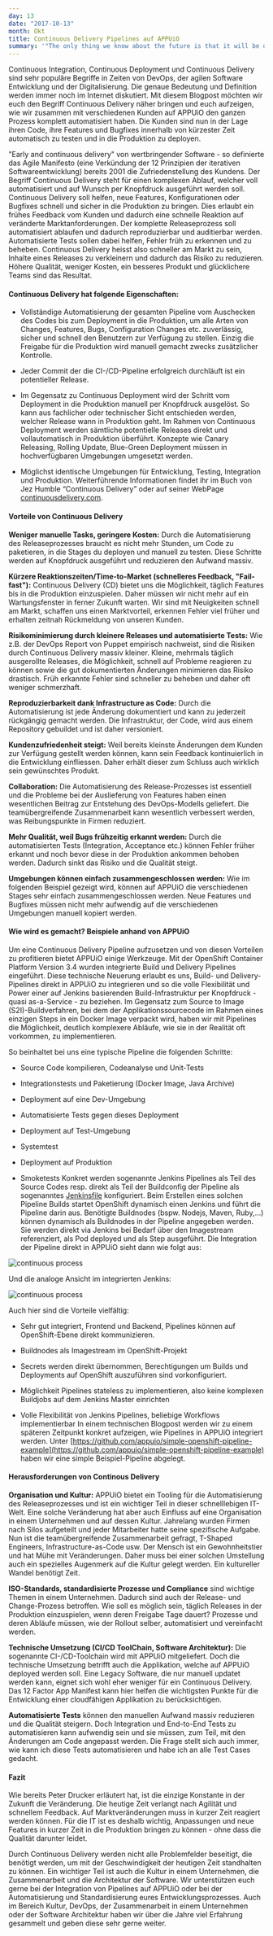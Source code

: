 ```yaml
---
day: 13
date: "2017-10-13"
month: Okt
title: Continuous Delivery Pipelines auf APPUiO
summary: '"The only thing we know about the future is that it will be different." - Peter Drucker'
---
```

Continuous Integration, Continuous Deployment und Continuous Delivery sind sehr populäre Begriffe in Zeiten von DevOps, der agilen Software Entwicklung und der Digitalisierung. Die genaue Bedeutung und Definition werden immer noch im Internet diskutiert. Mit diesem Blogpost möchten wir euch den Begriff Continuous Delivery näher bringen und euch aufzeigen, wie wir zusammen mit verschiedenen Kunden auf APPUiO den ganzen Prozess komplett automatisiert haben. Die Kunden sind nun in der Lage ihren Code, ihre Features und Bugfixes innerhalb von kürzester Zeit automatisch zu testen und in die Produktion zu deployen.

"Early and continuous delivery" von wertbringender Software - so definierte das Agile Manifesto (eine Verkündung der 12 Prinzipien der iterativen Softwareentwicklung) bereits 2001 die Zufriedenstellung des Kundens. Der Begriff Continuous Delivery steht für einen komplexen Ablauf, welcher voll automatisiert und auf Wunsch per Knopfdruck ausgeführt werden soll. Continuous Delivery soll helfen, neue Features, Konfigurationen oder Bugfixes schnell und sicher in die Produktion zu bringen. Dies erlaubt ein frühes Feedback vom Kunden und dadurch eine schnelle Reaktion auf veränderte Marktanforderungen. Der komplette Releaseprozess soll automatisiert ablaufen und dadurch reproduzierbar und auditierbar werden. Automatisierte Tests sollen dabei helfen, Fehler früh zu erkennen und zu beheben. Continuous Delivery heisst also schneller am Markt zu sein, Inhalte eines Releases zu verkleinern und dadurch das Risiko zu reduzieren. Höhere Qualität, weniger Kosten, ein besseres Produkt und glücklichere Teams sind das Resultat.

#### Continuous Delivery hat folgende Eigenschaften:

* Vollständige Automatisierung der gesamten Pipeline vom Auschecken des Codes bis zum Deployment in die Produktion, um alle Arten von Changes, Features, Bugs, Configuration Changes etc. zuverlässig, sicher und schnell den Benutzern zur Verfügung zu stellen. Einzig die Freigabe für die Produktion wird manuell gemacht zwecks zusätzlicher Kontrolle.
* Jeder Commit der die CI-/CD-Pipeline erfolgreich durchläuft ist ein potentieller Release.



* Im Gegensatz zu Continuous Deployment wird der Schritt vom Deployment in die Produktion manuell per Knopfdruck ausgelöst. So kann aus fachlicher oder technischer Sicht entschieden werden, welcher Release wann in Produktion geht. Im Rahmen von Continuous Deployment werden sämtliche potentielle Releases direkt und vollautomatisch in Produktion überführt. Konzepte wie Canary Releasing, Rolling Update, Blue-Green Deployment müssen in hochverfügbaren Umgebungen umgesetzt werden.



* Möglichst identische Umgebungen für Entwicklung, Testing, Integration und Produktion.
Weiterführende Informationen findet ihr im Buch von Jez Humble “Continuous Delivery” oder auf seiner WebPage [continuousdelivery.com](http://www.continuousdelivery.com).




#### Vorteile von Continuous Delivery

**Weniger manuelle Tasks, geringere Kosten:** Durch die Automatisierung des Releaseprozesses braucht es nicht mehr Stunden, um Code zu paketieren, in die Stages du deployen und manuell zu testen. Diese Schritte werden auf Knopfdruck ausgeführt und reduzieren den Aufwand massiv.




**Kürzere Reaktionszeiten/Time-to-Market (schnelleres Feedback, "Fail-fast"):** Continuous Delivery (CD) bietet uns die Möglichkeit, täglich Features bis in die Produktion einzuspielen. Daher müssen wir nicht mehr auf ein Wartungsfenster in ferner Zukunft warten. Wir sind mit Neuigkeiten schnell am Markt, schaffen uns einen Marktvorteil, erkennen Fehler viel früher und erhalten zeitnah Rückmeldung von unseren Kunden.




**Risikominimierung durch kleinere Releases und automatisierte Tests:** Wie z.B. der DevOps Report von Puppet empirisch nachweist, sind die Risiken durch Continuous Delivery massiv kleiner. Kleine, mehrmals täglich ausgerollte Releases, die Möglichkeit, schnell auf Probleme reagieren zu können sowie die gut dokumentierten Änderungen minimieren das Risiko drastisch. Früh erkannte Fehler sind schneller zu beheben und daher oft weniger schmerzhaft.




**Reproduzierbarkeit dank Infrastructure as Code:** Durch die Automatisierung ist jede Änderung dokumentiert und kann zu jederzeit rückgängig gemacht werden. Die Infrastruktur, der Code, wird aus einem Repository gebuildet und ist daher versioniert.




**Kundenzufriedenheit steigt:** Weil bereits kleinste Änderungen dem Kunden zur Verfügung gestellt werden können, kann sein Feedback kontinuierlich in die Entwicklung einfliessen. Daher erhält dieser zum Schluss auch wirklich sein gewünschtes Produkt.




**Collaboration:** Die Automatisierung des Release-Prozesses ist essentiell und die Probleme bei der Auslieferung von Features haben einen wesentlichen Beitrag zur Entstehung des DevOps-Modells geliefert. Die teamübergreifende Zusammenarbeit kann wesentlich verbessert werden, was Reibungspunkte in Firmen reduziert.




**Mehr Qualität, weil Bugs frühzeitig erkannt werden:** Durch die automatisierten Tests (Integration, Acceptance etc.) können Fehler früher erkannt und noch bevor diese in der Produktion ankommen behoben werden. Dadurch sinkt das Risiko und die Qualität steigt.




**Umgebungen können einfach zusammengeschlossen werden:** Wie im folgenden Beispiel gezeigt wird, können auf APPUiO die verschiedenen Stages sehr einfach zusammengeschlossen werden. Neue Features und Bugfixes müssen nicht mehr aufwendig auf die verschiedenen Umgebungen manuell kopiert werden.






#### Wie wird es gemacht? Beispiele anhand von APPUiO

Um eine Continuous Delivery Pipeline aufzusetzen und von diesen Vorteilen zu profitieren bietet APPUiO einige Werkzeuge. Mit der OpenShift Container Platform Version 3.4 wurden integrierte Build und Delivery Pipelines eingeführt. Diese technische Neuerung erlaubt es uns, Build- und Delivery-Pipelines direkt in APPUiO zu integrieren und so die volle Flexibilität und Power einer auf Jenkins basierenden Build-Infrastruktur per Knopfdruck - quasi as-a-Service - zu beziehen. Im Gegensatz zum Source to Image (S2I)-Buildverfahren, bei dem der Applikationssourcecode im Rahmen eines einzigen Steps in ein Docker Image verpackt wird, haben wir mit Pipelines die Möglichkeit, deutlich komplexere Abläufe, wie sie in der Realität oft vorkommen, zu implementieren.

So beinhaltet bei uns eine typische Pipeline die folgenden Schritte:




* Source Code kompilieren, Codeanalyse und Unit-Tests


* Integrationstests und Paketierung (Docker Image, Java Archive)


* Deployment auf eine Dev-Umgebung


* Automatisierte Tests gegen dieses Deployment


* Deployment auf Test-Umgebung


* Systemtest


* Deployment auf Produktion


* Smoketests
Konkret werden sogenannte Jenkins Pipelines als Teil des Source Codes resp. direkt als Teil der Buildconfig der Pipeline als sogenanntes [Jenkinsfile](https://jenkins.io/doc/book/pipeline/jenkinsfile/) konfiguriert. Beim Erstellen eines solchen Pipeline Builds startet OpenShift dynamisch einen Jenkins und führt die Pipeline darin aus. Benötigte Buildnodes (bspw. Nodejs, Maven, Ruby,...) können dynamisch als Buildnodes in der Pipeline angegeben werden. Sie werden direkt via Jenkins bei Bedarf über den Imagestream referenziert, als Pod deployed und als Step ausgeführt. Die Integration der Pipeline direkt in APPUiO sieht dann wie folgt aus:



![continuous process](pipeline_ocp_view2.png)



Und die analoge Ansicht im integrierten Jenkins:




![continuous process](pipeline_jenkins_view1.png)

Auch hier sind die Vorteile vielfältig:


* Sehr gut integriert, Frontend und Backend, Pipelines können auf OpenShift-Ebene direkt kommunizieren.


* Buildnodes als Imagestream im OpenShift-Projekt


* Secrets werden direkt übernommen, Berechtigungen um Builds und Deployments auf OpenShift auszuführen sind vorkonfiguriert.


* Möglichkeit Pipelines stateless zu implementieren, also keine komplexen Buildjobs auf dem Jenkins Master einrichten


* Volle Flexibilität von Jenkins Pipelines, beliebige Workflows implementierbar
In einem technischen Blogpost werden wir zu einem späteren Zeitpunkt konkret aufzeigen, wie Pipelines in APPUiO integriert werden. Unter [https://github.com/appuio/simple-openshift-pipeline-example](https://github.com/appuio/simple-openshift-pipeline-example) haben wir eine simple Beispiel-Pipeline abgelegt.

#### Herausforderungen von Continous Delivery

**Organisation und Kultur:** APPUiO bietet ein Tooling für die Automatisierung des Releaseprozesses und ist ein wichtiger Teil in dieser schnelllebigen IT-Welt. Eine solche Veränderung hat aber auch Einfluss auf eine Organisation in einem Unternehmen und auf dessen Kultur. Jahrelang wurden Firmen nach Silos aufgeteilt und jeder Mitarbeiter hatte seine spezifische Aufgabe. Nun ist die teamübergreifende Zusammenarbeit gefragt, T-Shaped Engineers, Infrastructure-as-Code usw. Der Mensch ist ein Gewohnheitstier und hat Mühe mit Veränderungen. Daher muss bei einer solchen Umstellung auch ein spezielles Augenmerk auf die Kultur gelegt werden. Ein kultureller Wandel benötigt Zeit.




**ISO-Standards, standardisierte Prozesse und Compliance** sind wichtige Themen in einem Unternehmen. Dadurch sind auch der Release- und Change-Prozess betroffen. Wie soll es möglich sein, täglich Releases in der Produktion einzuspielen, wenn deren Freigabe Tage dauert? Prozesse und deren Abläufe müssen, wie der Rollout selber, automatisiert und vereinfacht werden.




**Technische Umsetzung (CI/CD ToolChain, Software Architektur):** Die sogenannte CI-/CD-Toolchain wird mit APPUiO mitgeliefert. Doch die technische Umsetzung betrifft auch die Applikation, welche auf APPUiO deployed werden soll. Eine Legacy Software, die nur manuell updatet werden kann, eignet sich wohl eher weniger für ein Continuous Delivery. Das 12 Factor App Manifest kann hier helfen die wichtigsten Punkte für die Entwicklung einer cloudfähigen Applikation zu berücksichtigen.




**Automatisierte Tests** können den manuellen Aufwand massiv reduzieren und die Qualität steigern. Doch Integration und End-to-End Tests zu automatisieren kann aufwendig sein und sie müssen, zum Teil, mit den Änderungen am Code angepasst werden. Die Frage stellt sich auch immer, wie kann ich diese Tests automatisieren und habe ich an alle Test Cases gedacht.

#### Fazit

Wie bereits Peter Drucker erläutert hat, ist die einzige Konstante in der Zukunft die Veränderung. Die heutige Zeit verlangt nach Agilität und schnellem Feedback. Auf Marktveränderungen muss in kurzer Zeit reagiert werden können. Für die IT ist es deshalb wichtig, Anpassungen und neue Features in kurzer Zeit in die Produktion bringen zu können - ohne dass die Qualität darunter leidet.




Durch Continuous Delivery werden nicht alle Problemfelder beseitigt, die benötigt werden, um mit der Geschwindigkeit der heutigen Zeit standhalten zu können. Ein wichtiger Teil ist auch die Kultur in einem Unternehmen, die Zusammenarbeit und die Architektur der Software. Wir unterstützen euch gerne bei der Integration von Pipelines auf APPUiO oder bei der Automatisierung und Standardisierung eures Entwicklungsprozesses. Auch im Bereich Kultur, DevOps, der Zusammenarbeit in einem Unternehmen oder der Software Architektur haben wir über die Jahre viel Erfahrung gesammelt und geben diese sehr gerne weiter.


